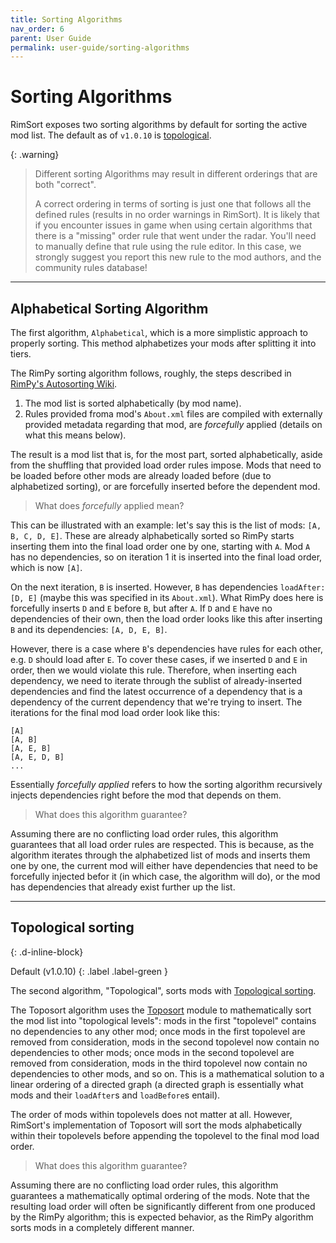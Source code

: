 ```yaml
---
title: Sorting Algorithms
nav_order: 6
parent: User Guide
permalink: user-guide/sorting-algorithms
---
```

# Sorting Algorithms
RimSort exposes two sorting algorithms by default for sorting the active mod list. The default as of `v1.0.10` is [topological](#topological-sorting).

{: .warning}
> Different sorting Algorithms may result in different orderings that are both "correct". 
> 
> A correct ordering in terms of sorting is just one that follows all the defined rules (results in no order warnings in RimSort). It is likely that if you encounter issues in game when using certain algorithms that there is a "missing" order rule that went under the radar. You'll need to manually define that rule using the rule editor. In this case, we strongly suggest you report this new rule to the mod authors, and the community rules database!

---
## Alphabetical Sorting Algorithm

The first algorithm, `Alphabetical`, which is a more simplistic approach to properly sorting. This method alphabetizes your mods after splitting it into tiers.

The RimPy sorting algorithm follows, roughly, the steps described in [RimPy's Autosorting Wiki](https://github.com/rimpy-custom/RimPy/wiki/Autosorting).

1. The mod list is sorted alphabetically (by mod name).
2. Rules provided froma mod's `About.xml` files are compiled with externally provided metadata regarding that mod, are _forcefully_ applied (details on what this means below).

The result is a mod list that is, for the most part, sorted alphabetically, aside from the shuffling that provided load order rules impose. Mods that need to be loaded before other mods are already loaded before (due to alphabetized sorting), or are forcefully inserted before the dependent mod.

> What does _forcefully_ applied mean?

This can be illustrated with an example: let's say this is the list of mods: `[A, B, C, D, E]`. These are already alphabetically sorted so RimPy starts inserting them into the final load order one by one, starting with `A`. Mod `A` has no dependencies, so on iteration 1 it is inserted into the final load order, which is now `[A]`.

On the next iteration, `B` is inserted. However, `B` has dependencies `loadAfter: [D, E]` (maybe this was specified in its `About.xml`). What RimPy does here is forcefully inserts `D` and `E` before `B`, but after `A`. If `D` and `E` have no dependencies of their own, then the load order looks like this after inserting `B` and its dependencies: `[A, D, E, B]`.

However, there is a case where `B`'s dependencies have rules for each other, e.g. `D` should load after `E`. To cover these cases, if we inserted `D` and `E` in order, then we would violate this rule. Therefore, when inserting each dependency, we need to iterate through the sublist of already-inserted dependencies and find the latest occurrence of a dependency that is a dependency of the current dependency that we're trying to insert. The iterations for the final mod load order look like this:

```
[A]
[A, B]
[A, E, B]
[A, E, D, B]
...
```

Essentially _forcefully applied_ refers to how the sorting algorithm recursively injects dependencies right before the mod that depends on them.

> What does this algorithm guarantee?

Assuming there are no conflicting load order rules, this algorithm guarantees that all load order rules are respected. This is because, as the algorithm iterates through the alphabetized list of mods and inserts them one by one, the current mod will either have dependencies that need to be forcefully injected befor it (in which case, the algorithm will do), or the mod has dependencies that already exist further up the list.

---

## Topological sorting
{: .d-inline-block}

Default (v1.0.10)
{: .label .label-green }

The second algorithm, "Topological", sorts mods with [Topological sorting](https://en.wikipedia.org/wiki/Topological_sorting).

The Toposort algorithm uses the [Toposort](https://pypi.org/project/toposort/) module to mathematically sort the mod list into "topological levels": mods in the first "topolevel" contains no dependencies to any other mod; once mods in the first topolevel are removed from consideration, mods in the second topolevel now contain no dependencies to other mods; once mods in the second topolevel are removed from consideration, mods in the third topolevel now contain no dependencies to other mods, and so on. This is a mathematical solution to a linear ordering of a directed graph (a directed graph is essentially what mods and their `loadAfter`s and `loadBefore`s entail).

The order of mods within topolevels does not matter at all. However, RimSort's implementation of Toposort will sort the mods alphabetically within their topolevels before appending the topolevel to the final mod load order.

> What does this algorithm guarantee?

Assuming there are no conflicting load order rules, this algorithm guarantees a mathematically optimal ordering of the mods. Note that the resulting load order will often be significantly different from one produced by the RimPy algorithm; this is expected behavior, as the RimPy algorithm sorts mods in a completely different manner.